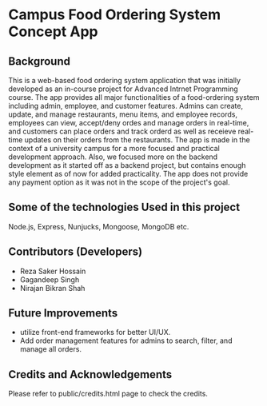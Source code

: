 # Campus Food Ordering System Concept App

## Background
This is a web-based food ordering system application that was initially developed as an in-course project for Advanced Intrnet Programming course. The app provides all major functionalities of a food-ordering system including admin, employee, and customer features. Admins can create, update, and manage restaurants, menu items, and employee records, employees can view, accept/deny ordes and manage orders in real-time, and customers can place orders and track orderd as well as receieve real-time updates on their orders from the restaurants. The app is made in the context of a university campus for a more focused and practical development approach. Also, we focused more on the backend development as it started off as a backend project, but contains enough style element as of now for added practicality. The app does not provide any payment option as it was not in the scope of the project's goal. 

## Some of the technologies Used in this project
Node.js, Express, Nunjucks, Mongoose, MongoDB etc. 

## Contributors (Developers)
- Reza Saker Hossain
- Gagandeep Singh
- Nirajan Bikran Shah

## Future Improvements
- utilize front-end frameworks for better UI/UX.
- Add order management features for admins to search, filter, and manage all orders. 

## Credits and Acknowledgements
Please refer to public/credits.html page to check the credits. 
